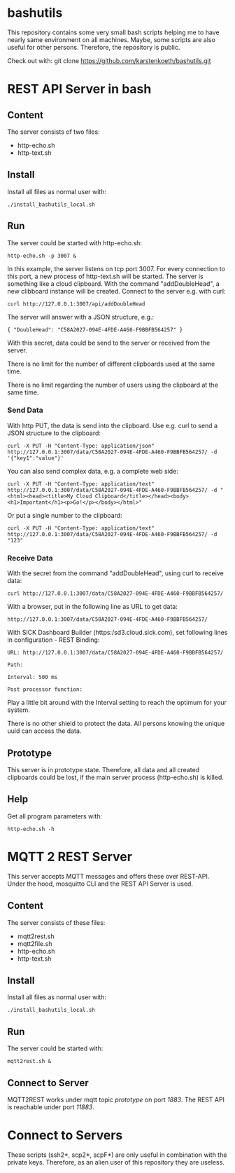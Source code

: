 # bashutils

This repository contains some very small bash scripts helping me to have nearly same environment on all machines. Maybe, some scripts are also useful for other persons. Therefore, the repository is public.

Check out with:
git clone https://github.com/karstenkoeth/bashutils.git

# REST API Server in bash

## Content

The server consists of two files:

- http-echo.sh
- http-text.sh

## Install

Install all files as normal user with:

`./install_bashutils_local.sh`

## Run

The server could be started with http-echo.sh:

`http-echo.sh -p 3007 &`

In this example, the server listens on tcp port 3007. For every connection to this port, a new process of http-text.sh will be started.
The server is something like a cloud clipboard. With the command "addDoubleHead", a new clibboard instance will be created.
Connect to the server e.g. with curl:

`curl http://127.0.0.1:3007/api/addDoubleHead`

The server will answer with a JSON structure, e.g.:

`{ "DoubleHead": "C58A2027-094E-4FDE-A460-F9BBFB564257" }`

With this secret, data could be send to the server or received from the server.

There is no limit for the number of different clipboards used at the same time.

There is no limit regarding the number of users using the clipboard at the same time.

### Send Data

With http PUT, the data is send into the clipboard. Use e.g. curl to send a JSON structure to the clipboard:

`curl -X PUT -H "Content-Type: application/json" http://127.0.0.1:3007/data/C58A2027-094E-4FDE-A460-F9BBFB564257/ -d '{"key1":"value"}'`

You can also send complex data, e.g. a complete web side:

`curl -X PUT -H "Content-Type: application/text" http://127.0.0.1:3007/data/C58A2027-094E-4FDE-A460-F9BBFB564257/ -d "<html><head><title>My Cloud Clipboard</title></head><body><h1>Important</h1><p>Go!</p></body></html>"`

Or put a single number to the clipboard:

`curl -X PUT -H "Content-Type: application/text" http://127.0.0.1:3007/data/C58A2027-094E-4FDE-A460-F9BBFB564257/ -d "123"`

### Receive Data

With the secret from the command "addDoubleHead", using curl to receive data:

`curl http://127.0.0.1:3007/data/C58A2027-094E-4FDE-A460-F9BBFB564257/`

With a browser, put in the following line as URL to get data:

`http://127.0.0.1:3007/data/C58A2027-094E-4FDE-A460-F9BBFB564257/`

With SICK Dashboard Builder (https:/sd3.cloud.sick.com), set following lines in configuration - REST Binding:

`URL: http://127.0.0.1:3007/data/C58A2027-094E-4FDE-A460-F9BBFB564257/`

`Path:`

`Interval: 500 ms`

`Post processor function:`

Play a little bit around with the Interval setting to reach the optimum for your system.

There is no other shield to protect the data. All persons knowing the unique uuid can access the data.

## Prototype

This server is in prototype state. Therefore, all data and all created clipboards could be lost, if the main server process (http-echo.sh) is killed. 

## Help

Get all program parameters with:

`http-echo.sh -h`

# MQTT 2 REST Server

This server accepts MQTT messages and offers these over REST-API.
Under the hood, mosquitto CLI and the REST API Server is used.

## Content

The server consists of these files:

- mqtt2rest.sh
- mqtt2file.sh
- http-echo.sh
- http-text.sh

## Install

Install all files as normal user with:

`./install_bashutils_local.sh`

## Run

The server could be started with:

`mqtt2rest.sh &`

## Connect to Server

MQTT2REST works under mqtt topic *prototype* on port *1883*. The REST API is reachable under port *11883*.

# Connect to Servers

These scripts (ssh2*, scp2*, scpF*) are only useful in combination with the private keys. Therefore, as an alien user of this repository they are useless.
